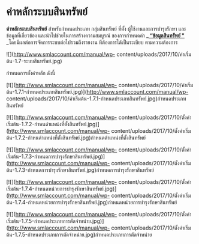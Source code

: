 # ค่าหลักระบบสินทรัพย์

**ค่าหลักระบบสินทรัพย์** สำหรับกำหนดประเภท กลุ่มสินทรัพย์ ที่ตั้ง
ผู้ใช้งานและการบำรุงรักษา และข้อมูลที่เกี่ยวข้อง
และนำไปช่วยในการสร้างความสมบูรณ์ ของการกำหนดค่า  _**[ “ข้อมูลสินทรัพย์
"](http://www.smlaccount.com/manual/?page_id=734)**
_โดยมีผลต่อการจัดการระบบต่อไปรวมถึงรายงาน ทีต้องการได้เป็นระเบียบ
ตามความต้องการ

![](http://www.smlaccount.com/manual/wp-
content/uploads/2017/10/ค่าเริ่มต้น-1.7-ระบบสินทรัพย์.jpg)

กำหนดการตั้งค่าหลัก ดังนี้

[![](http://www.smlaccount.com/manual/wp-
content/uploads/2017/10/ค่าเริ่มต้น-1.7.1-กำหนดประเภทสินทรัพย์.jpg)](http://www.smlaccount.com/manual/wp-
content/uploads/2017/10/ค่าเริ่มต้น-1.7.1-กำหนดประเภทสินทรัพย์.jpg)กำหนดประเภทสินทรัพย์





[![](http://www.smlaccount.com/manual/wp-
content/uploads/2017/10/ตั้งค่าเริ่มต้น-1.7.2-กำหนดำแหน่งที่ตั้งสินทรัพย์.jpg)](http://www.smlaccount.com/manual/wp-
content/uploads/2017/10/ตั้งค่าเริ่มต้น-1.7.2-กำหนดำแหน่งที่ตั้งสินทรัพย์.jpg)กำหนดตำแหน่งที่ตั้งสินทรัพย์



[![](http://www.smlaccount.com/manual/wp-
content/uploads/2017/10/ตั้งค่าเริ่มต้น-1.7.3-กำหนดการบำรุงรักษาสินทรัพย์.jpg)](http://www.smlaccount.com/manual/wp-
content/uploads/2017/10/ตั้งค่าเริ่มต้น-1.7.3-กำหนดการบำรุงรักษาสินทรัพย์.jpg)กำหนดการบำรุงรักษาสินทรัพย์



[![](http://www.smlaccount.com/manual/wp-
content/uploads/2017/10/ตั้งค่าเริ่มต้น-1.7.4-กำหนดหน่วยการบำรุงรักษาสินทรัพย์.jpg)](http://www.smlaccount.com/manual/wp-
content/uploads/2017/10/ตั้งค่าเริ่มต้น-1.7.4-กำหนดหน่วยการบำรุงรักษาสินทรัพย์.jpg)กำหนดหน่วยการบำรุงรักษาสินทรัพย์



[![](http://www.smlaccount.com/manual/wp-
content/uploads/2017/10/ตั้งค่าเริ่มต้น-1.7.5-กำหนดประเภทการตัดจำหน่าย.jpg)](http://www.smlaccount.com/manual/wp-
content/uploads/2017/10/ตั้งค่าเริ่มต้น-1.7.5-กำหนดประเภทการตัดจำหน่าย.jpg)กำหนดประเภทการตัดจำหน่าย







